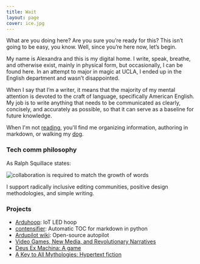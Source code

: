 ```yaml
---
title: Wait
layout: page
cover: ice.jpg
---
```


What are you doing here? Are you sure you’re ready for this? This isn’t going to be easy, 
you know. Well, since you’re here now, let’s begin.

My name is Alexandra and this is my digital home. I write, speak, breathe, and otherwise 
exist, mainly in physical form, but occasionally, I can be found here. 
In an attempt to major in magic at UCLA, I ended up in the English department and 
wasn’t disappointed.

When I say that I’m a writer, it means that the majority of my 
mental attention is devoted to the craft of language, specifically American English. 
My job is to write anything that needs to be communicated as clearly, concisely, and 
accurately as possible, so that it can serve as a baseline for future knowledge.

When I'm not [reading](https://www.goodreads.com/user/show/7547650-a), you'll find me 
organizing information, authoring in markdown, or 
walking my [dog](https://apaskulin.github.io/waxtechnical/images/pup.jpg).

### Tech comm philosophy

As Ralph Squillace states:

![collaboration is required to match the growth of words](collab.png)

I support radically inclusive editing communities,
positive design methodologies, and simple writing.  

### Projects

- [Arduhoop](https://github.com/arthurbenemann/arduhoop): IoT LED hoop
- [contensifier](https://github.com/apaskulin/contensifier): Automatic TOC for markdown in python
- [Ardupilot wiki](http://ardupilot.org/ardupilot/index.html): Open-source autopilot
- [Video Games, New Media, and Revolutionary Narratives](https://apgameset.wordpress.com/)
- [Deus Ex Machina: A game](https://scratch.mit.edu/projects/1587688/)
- [A Key to All Mythologies: Hypertext fiction](http://lexiep.wix.com/akeytoallmythologies)


